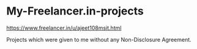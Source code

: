 # My-Freelancer.in-projects
https://www.freelancer.in/u/ajeet108msit.html

Projects which were given to me without any Non-Disclosure Agreement.

